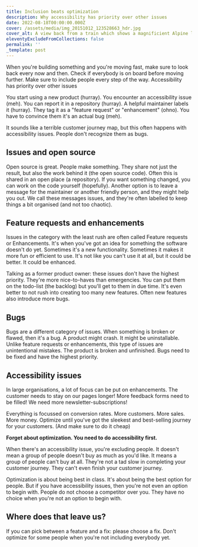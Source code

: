 ```yaml
---
title: Inclusion beats optimization
description: Why accessibility has priority over other issues
date: 2022-08-18T00:00:00.000Z
cover: /assets/media/img_20151012_123528663_hdr.jpg
cover_alt: A view back from a train which shows a magnificient Alpine landscape.
eleventyExcludeFromCollections: false
permalink: ''
_template: post
---
```



When you're building something and you're moving fast, make sure to look back every now and then. Check if everybody is on board before moving further. Make sure to include people every step of the way. Accessibility has priority over other issues

You start using a new product (hurray). You encounter an accessibility issue (meh). You can report it in a repository (hurray). A helpful maintainer labels it (hurray). They tag it as a "feature request" or "enhancement" (ohno). You have to convince them it's an actual bug (meh).

It sounds like a terrible customer journey map, but this often happens with accessibility issues. People don't recognize them as bugs. 

## Issues and open source

Open source is great. People make something. They share not just the result, but also the work behind it (the open source code). Often this is shared in an open place (a repository). If you want something changed, you can work on the code yourself (hopefully). Another option is to leave a message for the maintainer or another friendly person, and they might help you out. We call these messages issues, and they're often labelled to keep things a bit organised (and not too chaotic).

## Feature requests and enhancements

Issues in the category with the least rush are often called Feature requests or Enhancements. It's when you've got an idea for something the software doesn't do yet. Sometimes it's a new functionality. Sometimes it makes it more fun or efficient to use. It's not like you can't use it at all, but it could be better. It could be enhanced.

Talking as a former product owner: these issues don't have the highest priority. They're more nice-to-haves than emergencies. You can put them on the todo-list (the backlog) but you'll get to them in due time. It's even better to not rush into creating too many new features. Often new features also introduce more bugs.

## Bugs

Bugs are a different category of issues. When something is broken or flawed, then it's a bug. A product might crash. It might be uninstallable. Unlike feature requests or enhancements, this type of issues are unintentional mistakes. The product is broken and unfinished. Bugs need to be fixed and have the highest priority.

## Accessibility issues

In large organisations, a lot of focus can be put on enhancements. The customer needs to stay on our pages longer! More feedback forms need to be filled! We need more newsletter-subscriptions!

Everything is focussed on conversion rates. More customers. More sales. More money. Optimize until you've got the sleekest and best-selling journey for your customers. (And make sure to do it cheap)

**Forget about optimization. You need to do accessibility first.**

When there's an accessibility issue, you're excluding people. It doesn't mean a group of people doesn't buy as much as you'd like. It means a group of people can't buy at all. They're not a tad slow in completing your customer journey. They can't even finish your customer journey.

Optimization is about being best in class. It's about being the best option for people. But if you have accessibility issues, then you're not even an option to begin with. People do not choose a competitor over you. They have no choice when you're not an option to begin with.

## Where does that leave us?

If you can pick between a feature and a fix: please choose a fix. Don't optimize for some people when you're not including everybody yet.
